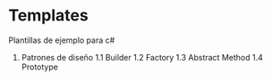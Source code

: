 # Templates
Plantillas de ejemplo para c#

1. Patrones de diseño
1.1 Builder
1.2 Factory
1.3 Abstract Method
1.4 Prototype
